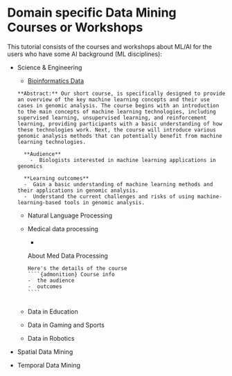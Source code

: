 # Domain specific Data Mining Courses or Workshops


This tutorial consists of the courses and workshops about ML/AI for the users who have some AI background (ML disciplines):

- Science & Engineering

  - [Bioinformatics Data](https://naicno.github.io/NAIC_Bioinformatics_courses_and_workshops/index.html)
 
  ```{admonition} Introduction to machine learning applications in genomic analysis
  **Abstract:** Our short course, is specifically designed to provide an overview of the key machine learning concepts and their use cases in genomic analysis. The course begins with an introduction to the main concepts of machine learning technologies, including supervised learning, unsupervised learning, and reinforcement learning, providing participants with a basic understanding of how these technologies work. Next, the course will introduce various genomic analysis methods that can potentially benefit from machine learning technologies.
  ```

  ```{admonition} About the Course
    **Audience**
      -  Biologists interested in machine learning applications in genomics
  
    **Learning outcomes**
    -  Gain a basic understanding of machine learning methods and their applications in genomic analysis.
    -  Understand the current challenges and risks of using machine-learning-based tools in genomic analysis.
  ```

  - Natural Language Processing

  - Medical data processing
    - ``````{note} Medical data processing
    About Med Data Processing
    `````{warning} Abstract
    Here's the details of the course
    ````{admonition} Course info
    -  the audience
    -  outcomes
    ````
    `````
    ``````

  - Data in Education

  - Data in Gaming and Sports

  - Data in Robotics



- Spatial Data Mining


- Temporal Data Mining
